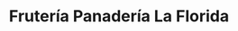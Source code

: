 ---
title: "Frutería Panadería La Florida"
url: /oviedo/fruteria-panaderia-la-florida/
shop: frutería
---